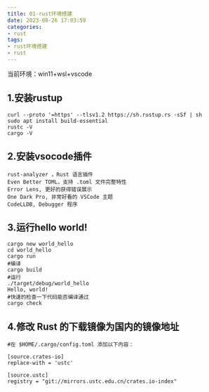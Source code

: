 ```yaml
---
title: 01-rust环境搭建
date: 2023-08-26 17:03:59
categories:
- rust
tags:
- rust环境搭建
- rust
---
```












当前环境：win11+wsl+vscode

## 1.安装rustup

```
curl --proto '=https' --tlsv1.2 https://sh.rustup.rs -sSf | sh
sudo apt install build-essential
rustc -V 
cargo -V
```

## 2.安装vsocode插件

```
rust-analyzer ，Rust 语言插件
Even Better TOML，支持 .toml 文件完整特性
Error Lens, 更好的获得错误展示
One Dark Pro, 非常好看的 VSCode 主题
CodeLLDB, Debugger 程序
```

## 3.运行hello world!

```
cargo new world_hello
cd world_hello
cargo run
#编译
cargo build
#运行
./target/debug/world_hello
Hello, world!
#快速的检查一下代码能否编译通过
cargo check
```

## 4.修改 Rust 的下载镜像为国内的镜像地址

```
#在 $HOME/.cargo/config.toml 添加以下内容：

[source.crates-io]
replace-with = 'ustc'

[source.ustc]
registry = "git://mirrors.ustc.edu.cn/crates.io-index"
```

